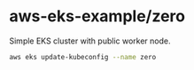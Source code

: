 # aws-eks-example/zero

Simple EKS cluster with public worker node.

```bash
aws eks update-kubeconfig --name zero
```